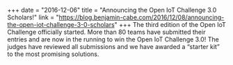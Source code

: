 +++
date = "2016-12-06"
title = "Announcing the Open IoT Challenge 3.0 Scholars!"
link = "https://blog.benjamin-cabe.com/2016/12/08/announcing-the-open-iot-challenge-3-0-scholars"
+++
The third edition of the Open IoT Challenge officially started. More than 80 teams have submitted their entries and are now in the running to win the Open IoT Challenge 3.0! The judges have reviewed all submissions and we have awarded a “starter kit” to the most promising solutions. 